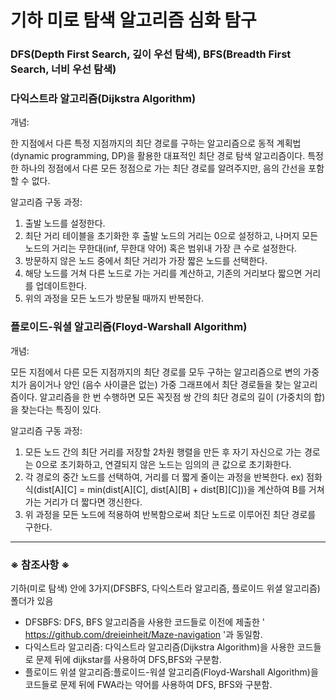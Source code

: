 # 기하 미로 탐색 알고리즘 심화 탐구

### DFS(Depth First Search, 깊이 우선 탐색), BFS(Breadth First Search, 너비 우선 탐색)

### 다익스트라 알고리즘(Dijkstra Algorithm)
  개념:
  
  한 지점에서 다른 특정 지점까지의 최단 경로를 구하는 알고리즘으로 동적 계획법(dynamic programming, DP)을 활용한 대표적인 최단 경로 탐색 알고리즘이다. 특정한 하나의 정점에서 다른 모든 정점으로 가는 최단 경로를 알려주지만, 음의 간선을 포함할 수 없다.

  알고리즘 구동 과정:
  
  1. 출발 노드를 설정한다.  
  2. 최단 거리 테이블을 초기화한 후 출발 노드의 거리는 0으로 설정하고, 나머지 모든 노드의 거리는 무한대(inf, 무한대 약어) 혹은 범위내 가장 큰 수로 설정한다.
  3. 방문하지 않은 노드 중에서 최단 거리가 가장 짧은 노드를 선택한다.
  4. 해당 노드를 거쳐 다른 노드로 가는 거리를 계산하고, 기존의 거리보다 짧으면 거리를 업데이트한다.
  5. 위의 과정을 모든 노드가 방문될 때까지 반복한다.
    
### 플로이드-워셜 알고리즘(Floyd-Warshall Algorithm)
  개념:
  
  모든 지점에서 다른 모든 지점까지의 최단 경로를 모두 구하는 알고리즘으로 변의 가중치가 음이거나 양인 (음수 사이클은 없는) 가중 그래프에서 최단 경로들을 찾는 알고리즘이다. 알고리즘을 한 번 수행하면 모든 꼭짓점 쌍 간의 최단 경로의 길이 (가중치의 합)을 찾는다는 특징이 있다.

  알고리즘 구동 과정:
  
  1. 모든 노드 간의 최단 거리를 저장할 2차원 행렬을 만든 후 자기 자신으로 가는 경로는 0으로 초기화하고, 연결되지 않은 노드는 임의의 큰 값으로 초기화한다.
  2. 각 경로의 중간 노드를 선택하여, 거리를 더 짧게 줄이는 과정을 반복한다. ex) 점화식(dist[A][C] = min(dist[A][C], dist[A][B] + dist[B][C]))을 계산하여 B를 거쳐 가는 거리가 더 짧다면 갱신한다.
  3. 위 과정을 모든 노드에 적용하여 반복함으로써 최단 노드로 이루어진 최단 경로를 구한다.

* * *

### ※ 참조사항 ※
기하(미로 탐색) 안에 3가지(DFSBFS, 다익스트라 알고리즘, 플로이드 위셜 알고리즘)폴더가 있음
  
  - DFSBFS: DFS, BFS 알고리즘을 사용한 코드들로 이전에 제출한 ' https://github.com/dreieinheit/Maze-navigation '과 동일함.
  - 다익스트라 알고리즘: 다익스트라 알고리즘(Dijkstra Algorithm)을 사용한 코드들로 문제 뒤에 dijkstar를 사용하여 DFS,BFS와 구분함.
  - 플로이드 위셜 알고리즘:플로이드-워셜 알고리즘(Floyd-Warshall Algorithm)을 코드들로 문제 뒤에 FWA라는 약어를 사용하여 DFS, BFS와 구분함.
